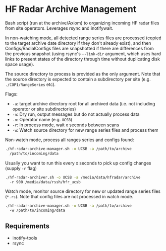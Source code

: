 # HF Radar Archive Management

Bash script (run at the archive/Axiom) to organizing incoming HF radar files from site operators.
Leverages rsync and inotifywait.

In non-watching mode, all detected range series files are processed
(copied to the target archive date directory if they don't already exist),
and then Configs/RadialConfigs files are snapshotted if there are differences
from the previous snapshot (using rsync's `--link-dir` argument, which uses
hard links to present states of the directory through time without duplicating
disk space usage).

The source directory to process is provided as the only argument. Note
that the source directory is expected to contain a subdirectory
per site (e.g. `./COP1/RangeSeries` etc).

Flags:

* `-a`: target archive directory root for all archived data
  (i.e. not including operator or site subdirectories)
* `-n`: Dry run, output messages but do not actually process data
* `-o`: Operator name (e.g. `UCSB`)
* `-r`: In process mode, wait x seconds between scans
* `-w`: Watch source directory for new range series files and process them

Non-watch mode, process all ranges series and configs found:

```bash
./hf-radar-archive-manager.sh -o UCSB -a /path/to/archive
  /path/to/incoming/data
```

Usually you want to run this every x seconds to pick up config changes (supply `-r` flag)

```bash
./hf-radar-archiver.sh -o UCSB -a /media/data/hfradar/archive
  -r 900 /media/data/rssh/hfr_ucsb
```

Watch mode, monitor source directory for new or updated range series files (`*.rs`).
Note that config files are not processed in watch mode.

```bash
./hf-radar-archive-manager.sh -o UCSB -a /path/to/archive
  -w /path/to/incoming/data
```

## Requirements

* inotify-tools
* rsync
